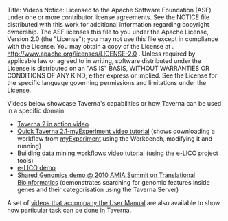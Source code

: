 Title:     Videos
Notice:    Licensed to the Apache Software Foundation (ASF) under one
           or more contributor license agreements.  See the NOTICE file
           distributed with this work for additional information
           regarding copyright ownership.  The ASF licenses this file
           to you under the Apache License, Version 2.0 (the
           "License"); you may not use this file except in compliance
           with the License.  You may obtain a copy of the License at
           .
             http://www.apache.org/licenses/LICENSE-2.0
           .
           Unless required by applicable law or agreed to in writing,
           software distributed under the License is distributed on an
           "AS IS" BASIS, WITHOUT WARRANTIES OR CONDITIONS OF ANY
           KIND, either express or implied.  See the License for the
           specific language governing permissions and limitations
           under the License.

Videos below showcase Taverna's capabilities or how Taverna can be used in a specific domain:

 - [Taverna 2 in action video](http://www.youtube.com/watch?v=Zh0tn8amjAY)
 - [Quick Taverna 2.1-myExperiment video tutorial](http://www.youtube.com/watch?v=ZjsO6NQfIRI)
     (shows downloading a workflow from [myExperiment](http://www.myexperiment.org/)
     using the Workbench, modifying it and running)
 - [Building data mining workflows video tutorial](http://www.youtube.com/watch?v=m3XTY8rnceQ)
     (using the [e-LICO](/introduction/related-projects#e-lico) project tools)
 - [e-LICO demo](http://www.youtube.com/watch?v=JtmqZfzyEKs)
 - [Shared Genomics demo @ 2010 AMIA Summit on Translational Bioinformatics](http://www.youtube.com/watch?v=17WBk1fqX3c)
     (demonstrates searching for genomic features inside genes and their categorisation using 
     the Taverna Server)

A set of 
   [videos that accompany the User Manual](http://www.mygrid.org.uk/dev/wiki/display/taverna/Videos)
   are also available to show how particular task can be done in Taverna.
